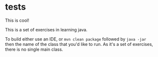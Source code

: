 # tests

This is cool!

This is a set of exercises in learning java.

To build either use an IDE, or `mvn clean package` followed by `java -jar ` then the name of the 
class that you'd like to run.  As it's a set of exercises, there is no single main class.
